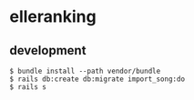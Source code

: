 # elleranking 

## development

```
$ bundle install --path vendor/bundle
$ rails db:create db:migrate import_song:do
$ rails s
```


